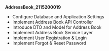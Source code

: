 **AddressBook_2115200019**
- Configure Database and Application Settings
- Implement Address Book API Controller
- Introduce DTO and Model for Address Book
- Implement Address Book Service Layer  
- Implement User Registration & Login
- Implement Forgot & Reset Password
